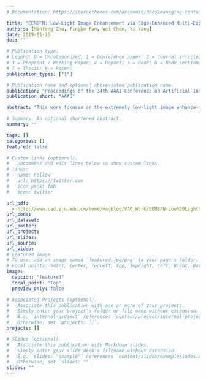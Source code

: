 ```yaml
---
# Documentation: https://sourcethemes.com/academic/docs/managing-content/

title: "EEMEFN: Low-Light Image Enhancement via Edge-Enhanced Multi-Exposure Fusion Network"
authors: [Minfeng Zhu, Pingbo Pan, Wei Chen, Yi Yang]
date: 2019-11-26
doi: ""

# Publication type.
# Legend: 0 = Uncategorized; 1 = Conference paper; 2 = Journal article;
# 3 = Preprint / Working Paper; 4 = Report; 5 = Book; 6 = Book section;
# 7 = Thesis; 8 = Patent
publication_types: ["1"]

# Publication name and optional abbreviated publication name.
publication: "Proceedings of the 34th AAAI Conference on Artificial Intelligence"
publication_short: "AAAI"

abstract: "This work focuses on the extremely low-light image enhance-ment, which aims to improve image brightness and revealhidden information in darken areas. Recently, image enhance-ment approaches have yielded impressive progress. However,existing methods still suffer from three main problems: (1)low-light images usually are high-contrast. Existing methodsmay fail to recover images details in extremely dark or brightareas; (2) current methods cannot precisely correct the colorof low-light images; (3) when the object edges are unclear,the pixel-wise loss may treat pixels of different objectsequally and produce blurry images. In this paper, we proposea two-stage method called Edge-Enhanced Multi-ExposureFusion Network (EEMEFN) to enhance extremely low-lightimages. In the first stage, we employ a multi-exposure fusionmodule to address the high contrast and color bias issues. Wesynthesize a set of images with different exposure time froma single image and construct an accurate normal-light imageby combining well-exposed areas under different illuminationconditions. Thus, it can produce realistic initial images withcorrect color from extremely noisy and low-light images.Secondly, we introduce an edge enhancement module torefine the initial images with the help of the edge information.Therefore, our method can reconstruct high-quality imageswith sharp edges when minimizing the pixel-wise loss. Ex-periments on the See-in-the-Dark dataset indicate that ourEEMEFN approach achieves state-of-the-art performance."

# Summary. An optional shortened abstract.
summary: ""

tags: []
categories: []
featured: false

# Custom links (optional).
#   Uncomment and edit lines below to show custom links.
# links:
# - name: Follow
#   url: https://twitter.com
#   icon_pack: fab
#   icon: twitter

url_pdf:
  - http://www.cad.zju.edu.cn/home/vagblog/VAG_Work/EEMEFN-Low%20Light%20Image%20Enhancement%20via%20Edge%20Enhanced%20MultiExposure%20Fusion%20Network.pdf
url_code:
url_dataset:
url_poster:
url_project:
url_slides:
url_source:
url_video:
# Featured image
# To use, add an image named `featured.jpg/png` to your page's folder.
# Focal points: Smart, Center, TopLeft, Top, TopRight, Left, Right, BottomLeft, Bottom, BottomRight.
image:
  caption: "featured"
  focal_point: "Top"
  preview_only: false

# Associated Projects (optional).
#   Associate this publication with one or more of your projects.
#   Simply enter your project's folder or file name without extension.
#   E.g. `internal-project` references `content/project/internal-project/index.md`.
#   Otherwise, set `projects: []`.
projects: []

# Slides (optional).
#   Associate this publication with Markdown slides.
#   Simply enter your slide deck's filename without extension.
#   E.g. `slides: "example"` references `content/slides/example/index.md`.
#   Otherwise, set `slides: ""`.
slides: ""
---
```


